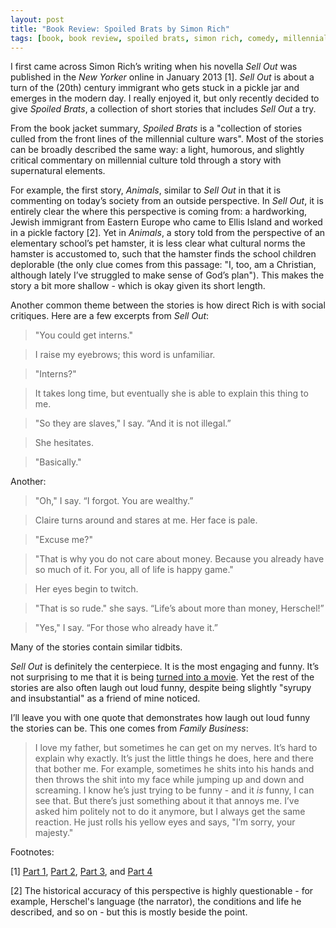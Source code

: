 ```yaml
---
layout: post
title: "Book Review: Spoiled Brats by Simon Rich"
tags: [book, book review, spoiled brats, simon rich, comedy, millennials, fiction, short stories]
---
```


I first came across Simon Rich’s writing when his novella *Sell Out* was published in the *New Yorker* online in January 2013 [1]. *Sell Out* is about a turn of the (20th) century immigrant who gets stuck in a pickle jar and emerges in the modern day. I really enjoyed it, but only recently decided to give *Spoiled Brats*, a collection of short stories that includes *Sell Out* a try.

From the book jacket summary, *Spoiled Brats* is a "collection of stories culled from the front lines of the millennial culture wars". Most of the stories can be broadly described the same way: a light, humorous, and slightly critical commentary on millennial culture told through a story with supernatural elements. 

For example, the first story, *Animals*, similar to *Sell Out* in that it is commenting on today’s society from an outside perspective. In *Sell Out*, it is entirely clear the where this perspective is coming from: a hardworking, Jewish immigrant from Eastern Europe who came to Ellis Island and worked in a pickle factory [2]. Yet in *Animals*, a story told from the perspective of an elementary school’s pet hamster, it is less clear what cultural norms the hamster is accustomed to, such that the hamster finds the school children deplorable (the only clue comes from this passage: "I, too, am a Christian, although lately I’ve struggled to make sense of God’s plan"). This makes the story a bit more shallow - which is okay given its short length.

Another common theme between the stories is how direct Rich is with social critiques. Here are a few excerpts from *Sell Out*:

>"You could get interns."

>I raise my eyebrows; this word is unfamiliar.

>"Interns?"

>It takes long time, but eventually she is able to explain this thing to me.

>"So they are slaves," I say. “And it is not illegal.”

>She hesitates.

>"Basically."

Another:

>"Oh," I say. “I forgot. You are wealthy.”

>Claire turns around and stares at me. Her face is pale.

>"Excuse me?"

>"That is why you do not care about money. Because you already have so much of it. For you, all of life is happy game."

>Her eyes begin to twitch.

>"That is so rude." she says. “Life’s about more than money, Herschel!”

>"Yes," I say. “For those who already have it.”

Many of the stories contain similar tidbits.

*Sell Out* is definitely the centerpiece. It is the most engaging and funny. It’s not surprising to me that it is being [turned into a movie](http://www.thewrap.com/movies/column-post/seth-rogen-and-evan-goldberg-sell-out-sony-exclusive-94386/). Yet the rest of the stories are also often laugh out loud funny, despite being slightly "syrupy and insubstantial" as a friend of mine noticed.

I’ll leave you with one quote that demonstrates how laugh out loud funny the stories can be. This one comes from *Family Business*:

>I love my father, but sometimes he can get on my nerves. It’s hard to explain why exactly. It’s just the little things he does, here and there that bother me. For example, sometimes he shits into his hands and then throws the shit into my face while jumping up and down and screaming. I know he’s just trying to be funny - and it *is* funny, I can see that. But there’s just something about it that annoys me. I’ve asked him politely not to do it anymore, but I always get the same reaction. He just rolls his yellow eyes and says, "I’m sorry, your majesty."

Footnotes:

[1] [Part 1](http://www.newyorker.com/humor/daily-shouts/sell-out-part-one), [Part 2](http://www.newyorker.com/humor/daily-shouts/sell-out-part-two), [Part 3](http://www.newyorker.com/humor/daily-shouts/sell-out-part-three), and [Part 4](http://www.newyorker.com/humor/daily-shouts/sell-out-part-four)

[2] The historical accuracy of this perspective is highly questionable - for example, Herschel's language (the narrator), the conditions and life he described, and so on - but this is mostly beside the point.

